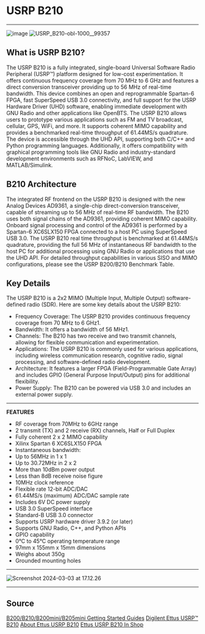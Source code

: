 # USRP B210 
---
![image](https://hackmd.io/_uploads/rkzrB0Zaa.png)
![USRP_B210-obl-1000__99357](https://hackmd.io/_uploads/ByzkHRW6p.png)

What is USRP B210?
---
The USRP B210 is a fully integrated, single-board Universal Software Radio Peripheral (USRP™) platform designed for low-cost experimentation. It offers continuous frequency coverage from 70 MHz to 6 GHz and features a direct conversion transceiver providing up to 56 MHz of real-time bandwidth. This device combines an open and reprogrammable Spartan-6 FPGA, fast SuperSpeed USB 3.0 connectivity, and full support for the USRP Hardware Driver (UHD) software, enabling immediate development with GNU Radio and other applications like OpenBTS. The USRP B210 allows users to prototype various applications such as FM and TV broadcast, cellular, GPS, WiFi, and more. It supports coherent MIMO capability and provides a benchmarked real-time throughput of 61.44MS/s quadrature. The device is accessible through the UHD API, supporting both C/C++ and Python programming languages. Additionally, it offers compatibility with graphical programming tools like GNU Radio and industry-standard development environments such as RFNoC, LabVIEW, and MATLAB/Simulink.

B210 Architecture
---
The integrated RF frontend on the USRP B210 is designed with the new Analog Devices AD9361, a single-chip direct-conversion transceiver, capable of streaming up to 56 MHz of real-time RF bandwidth. The B210 uses both signal chains of the AD9361, providing coherent MIMO capability. Onboard signal processing and control of the AD9361 is performed by a Spartan-6 XC6SLX150 FPGA connected to a host PC using SuperSpeed USB 3.0. The USRP B210 real time throughput is benchmarked at 61.44MS/s quadrature, providing the full 56 MHz of instantaneous RF bandwidth to the host PC for additional processing using GNU Radio or applications that use the UHD API. For detailed throughput capabilities in various SISO and MIMO configurations, please see the USRP B200/B210 Benchmark Table.

Key Details
---
The USRP B210 is a 2x2 MIMO (Multiple Input, Multiple Output) software-defined radio (SDR). Here are some key details about the USRP B210:
- Frequency Coverage: The USRP B210 provides continuous frequency coverage from 70 MHz to 6 GHz1.
- Bandwidth: It offers a bandwidth of 56 MHz1.
- Channels: The B210 has two receive and two transmit channels, allowing for flexible communication and experimentation.
- Applications: The USRP B210 is commonly used for various applications, including wireless communication research, cognitive radio, signal processing, and software-defined radio development.
- Architecture: It features a larger FPGA (Field-Programmable Gate Array) and includes GPIO (General Purpose Input/Output) pins for additional flexibility.
- Power Supply: The B210 can be powered via USB 3.0 and includes an external power supply.

---
**FEATURES**

- RF coverage from 70MHz to 6GHz range
- 2 transmit (TX) and 2 receive (RX) channels, Half or Full Duplex
- Fully coherent 2 x 2 MIMO capability
- Xilinx Spartan 6 XC6SLX150 FPGA
- Instantaneous bandwidth:
- Up to 56MHz in 1 x 1
- Up to 30.72MHz in 2 x 2
- More than 10dBm power output
- Less than 8dB receive noise figure
- 10MHz clock reference
- Flexible rate 12-bit ADC/DAC
- 61.44MS/s (maximum) ADC/DAC sample rate
- Includes 6V DC power supply
- USB 3.0 SuperSpeed interface
- Standard-B USB 3.0 connector
- Supports USRP hardware driver 3.9.2 (or later)
- Supports GNU Radio, C++, and Python APIs
- GPIO capability
- 0°C to 45°C operating temperature range
- 97mm x 155mm x 15mm dimensions
- Weighs about 350g
- Grounded mounting holes

---
![Screenshot 2024-03-03 at 17.12.26](https://hackmd.io/_uploads/rJsXRpWTT.png)


---
Source
---
[B200/B210/B200mini/B205mini Getting Started Guides](https://kb.ettus.com/B200/B210/B200mini/B205mini_Getting_Started_Guides)
[Digilent Ettus USRP™ B210](https://eu.mouser.com/new/digilent/digilent-ettus-usrp-b210/?_gl=1*10qazc*_ga*MTQ5MDA3ODQyNy4xNzA5NDYwNjcy*_ga_15W4STQT4T*MTcwOTQ2MDY3Mi4xLjAuMTcwOTQ2MDY5OC4zNC4wLjA.*_ga_1KQLCYKRX3*MTcwOTQ2MDY3Mi4xLjAuMTcwOTQ2MDY5OC4wLjAuMA..)
[About Ettus USRP B210](https://www.ettus.com/announcing-the-usrp-b200-and-usrp-b210/)
[Ettus USRP B210 In Shop](https://digilent.com/shop/ettus-usrp-b210-2x2-70mhz-6ghz-sdr-cognitive-radio/)


